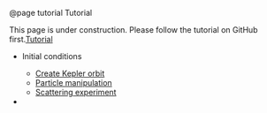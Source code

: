 
@page tutorial Tutorial

This page is under construction. Please follow the tutorial on GitHub first.[Tutorial](https://github.com/YihanWangAstro/SpaceHub/tree/master/tutorial)

- Initial conditions 
    - <a href="create_kepler.html"> Create Kepler orbit </a>  
    - <a href="particle_manip.html"> Particle manipulation </a>  
    - <a href="scattering_exp.html"> Scattering experiment </a> 

- 
